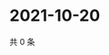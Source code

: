 # 2021-10-20

共 0 条

<!-- BEGIN WEIBO -->
<!-- 最后更新时间 Wed Oct 20 2021 11:11:46 GMT+0800 (China Standard Time) -->

<!-- END WEIBO -->
